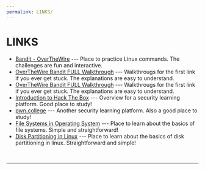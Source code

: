```yaml
---
permalink: LINKS/
---
```


# LINKS

* [Bandit - OverTheWire](https://overthewire.org/wargames/bandit/) --- 
Place to practice Linux commands. 
The challenges are fun and interactive.
* [OverTheWire Bandit FULL Walkthrough](https://mayadevbe.me/posts/overthewire/bandit/overview/) --- 
Walkthrougs for the first link if you ever get stuck. 
The explanations are easy to understand.
* [OverTheWire Bandit FULL Walkthrough](https://mayadevbe.me/posts/overthewire/bandit/overview/) --- 
Walkthrougs for the first link if you ever get stuck. 
The explanations are easy to understand.
* [Introduction to Hack The Box](https://help.hackthebox.com/en/articles/5185158-introduction-to-hack-the-box) --- 
Overview for a security learning platform.
Good place to study!
* [pwn.college](https://pwn.college/) --- 
Another security learning platform.
Also a good place to study!
* [File Systems in Operating System](https://www.geeksforgeeks.org/file-systems-in-operating-system/) --- 
Place to learn about the basics of file systems.
Simple and straightforward!
* [Disk Partitioning in Linux](https://www.geeksforgeeks.org/disk-partitioning-in-linux/) --- 
Place to learn about the basics of disk partitioning in linux.
Straightforward and simple!
<br>
<hr>
